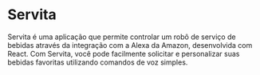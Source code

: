 # Servita
Servita é uma aplicação que permite controlar um robô de serviço de bebidas através da integração com a Alexa da Amazon, desenvolvida com React. Com Servita, você pode facilmente solicitar e personalizar suas bebidas favoritas utilizando comandos de voz simples.
